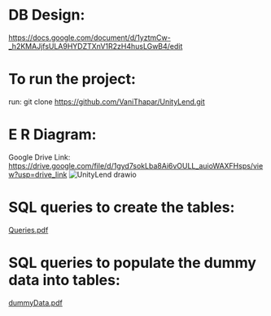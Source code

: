 # DB Design:
https://docs.google.com/document/d/1yztmCw-_h2KMAJjfsULA9HYDZTXnV1R2zH4husLGwB4/edit

# To run the project:
run: git clone https://github.com/VaniThapar/UnityLend.git

# E R Diagram:
Google Drive Link: 
https://drive.google.com/file/d/1gyd7sokLba8Ai6vOULL_auioWAXFHsps/view?usp=drive_link
![UnityLend drawio](https://github.com/VaniThapar/UnityLend/assets/91086564/d81ee720-ae83-4ba6-810b-1676812c2d48)

# SQL queries to create the tables:
[Queries.pdf](https://github.com/VaniThapar/UnityLend/files/14318947/Queries.pdf)

# SQL queries to populate the dummy data into tables:
[dummyData.pdf](https://github.com/VaniThapar/UnityLend/files/14319004/dummyData.pdf)

